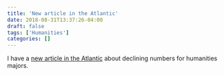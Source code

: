 ```yaml
---
title: 'New article in the Atlantic'
date: 2018-08-31T13:37:26-04:00
draft: false
tags: ['Humanities']
categories: []
---
```


I have a [new article in the Atlantic](https://www.theatlantic.com/ideas/archive/2018/08/the-humanities-face-a-crisisof-confidence/567565/) about declining numbers for humanities majors.
